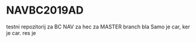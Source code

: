 # NAVBC2019AD

testni repozitorij za BC NAV za hec za MASTER branch bla Samo je car, ker je car. res je
